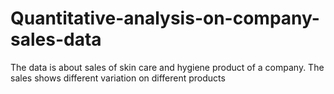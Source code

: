 # Quantitative-analysis-on-company-sales-data
The data is about sales of skin care and hygiene product of a company. The sales shows different variation on different products
